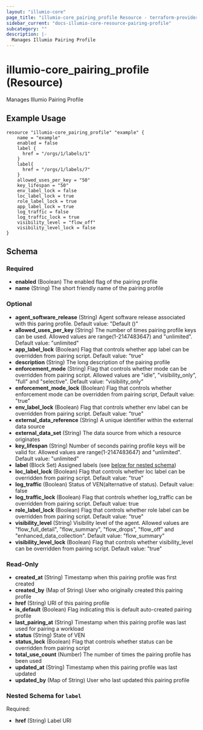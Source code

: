 ```yaml
---
layout: "illumio-core"
page_title: "illumio-core_pairing_profile Resource - terraform-provider-illumio-core"
sidebar_current: "docs-illumio-core-resource-pairing-profile"
subcategory: ""
description: |-
  Manages Illumio Pairing Profile
---
```


# illumio-core_pairing_profile (Resource)

Manages Illumio Pairing Profile

Example Usage
------------

```hcl
resource "illumio-core_pairing_profile" "example" {
    name = "example"
    enabled = false
    label {
      href = "/orgs/1/labels/1"
    }
    label{
      href = "/orgs/1/labels/7"
    }
    allowed_uses_per_key = "50"
    key_lifespan = "50"
    env_label_lock = false
    loc_label_lock = true
    role_label_lock = true
    app_label_lock = true
    log_traffic = false
    log_traffic_lock = true
    visibility_level = "flow_off"
    visibility_level_lock = false 
}

```
## Schema

### Required

- **enabled** (Boolean) The enabled flag of the pairing profile
- **name** (String) The short friendly name of the pairing profile

### Optional

- **agent_software_release** (String) Agent software release associated with this paring profile. Default value: "Default ()"
- **allowed_uses_per_key** (String) The number of times pairing profile keys can be used. Allowed values are range(1-2147483647) and "unlimited". Default value: "unlimited"
- **app_label_lock** (Boolean) Flag that controls whether app label can be overridden from pairing script. Default value: "true"
- **description** (String) The long description of the pairing profile
- **enforcement_mode** (String) Flag that controls whether mode can be overridden from pairing script. Allowed values are "idle", "visibility_only", "full" and "selective". Default value: "visibility_only"
- **enforcement_mode_lock** (Boolean) Flag that controls whether enforcement mode can be overridden from pairing script, Default value: "true"
- **env_label_lock** (Boolean) Flag that controls whether env label can be overridden from pairing script. Default value: "true"
- **external_data_reference** (String) A unique identifier within the external data source
- **external_data_set** (String) The data source from which a resource originates
- **key_lifespan** (String) Number of seconds pairing profile keys will be valid for. Allowed values are range(1-2147483647) and "unlimited". Default value: "unlimited"
- **label** (Block Set) Assigned labels (see [below for nested schema](#nestedblock--label))
- **loc_label_lock** (Boolean) Flag that controls whether loc label can be overridden from pairing script. Default value: "true"
- **log_traffic** (Boolean) Status of VEN(alternative of status). Default value: false
- **log_traffic_lock** (Boolean) Flag that controls whether log_traffic can be overridden from pairing script. Default value: true
- **role_label_lock** (Boolean) Flag that controls whether role label can be overridden from pairing script. Default value: "true"
- **visibility_level** (String) Visibility level of the agent. Allowed values are "flow_full_detail", "flow_summary", "flow_drops", "flow_off" and "enhanced_data_collection". Default value: "flow_summary"
- **visibility_level_lock** (Boolean) Flag that controls whether visibility_level can be overridden from pairing script. Default value: "true"

### Read-Only

- **created_at** (String) Timestamp when this pairing profile was first created
- **created_by** (Map of String) User who originally created this pairing profile
- **href** (String) URI of this pairing profile
- **is_default** (Boolean) Flag indicating this is default auto-created pairing profile
- **last_pairing_at** (String) Timestamp when this pairing profile was last used for pairing a workload
- **status** (String) State of VEN
- **status_lock** (Boolean) Flag that controls whether status can be overridden from pairing script
- **total_use_count** (Number) The number of times the pairing profile has been used
- **updated_at** (String) Timestamp when this pairing profile was last updated
- **updated_by** (Map of String) User who last updated this pairing profile

<a id="nestedblock--label"></a>
### Nested Schema for `label`

Required:

- **href** (String) Label URI


